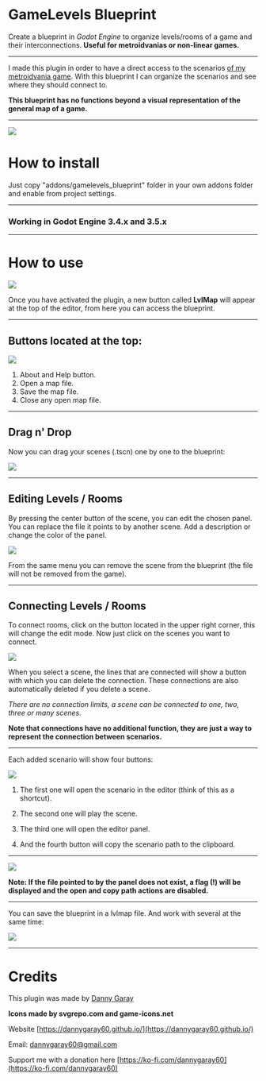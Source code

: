 # GameLevels Blueprint
Create a blueprint in *Godot Engine* to organize levels/rooms of a game and their interconnections. **Useful for metroidvanias or non-linear games.**

***

I made this plugin in order to have a direct access to the scenarios [of my metroidvania game](https://dannygaray60.github.io/tn-oota.html). With this blueprint I can organize the scenarios and see where they should connect to.

**This blueprint has no functions beyond a visual representation of the general map of a game.**

***

![](static/example.png)

# How to install
Just copy "addons/gamelevels_blueprint" folder in your own addons folder and enable from project settings.

***

### Working in Godot Engine 3.4.x and 3.5.x

***

# How to use

![](https://github.com/dannygaray60/godot-gamelevels-blueprint/blob/main/static/editor%20modes.png)

Once you have activated the plugin, a new button called **LvlMap** will appear at the top of the editor, from here you can access the blueprint.

***

## Buttons located at the top:

![](https://github.com/dannygaray60/godot-gamelevels-blueprint/blob/main/static/topbar%20actions.png)

1. About and Help button.
2. Open a map file.
3. Save the map file.
4. Close any open map file.

***

## Drag n' Drop

Now you can drag your scenes (.tscn) one by one to the blueprint:

![](https://raw.githubusercontent.com/dannygaray60/godot-gamelevels-blueprint/main/static/drag%20n%20drop.gif)

***

## Editing Levels / Rooms

By pressing the center button of the scene, you can edit the chosen panel. You can replace the file it points to by another scene. Add a description or change the color of the panel.

![](https://github.com/dannygaray60/godot-gamelevels-blueprint/blob/main/static/edit%20added%20room.gif)

From the same menu you can remove the scene from the blueprint (the file will not be removed from the game).

***

## Connecting Levels / Rooms

To connect rooms, click on the button located in the upper right corner, this will change the edit mode. Now just click on the scenes you want to connect.

![](https://github.com/dannygaray60/godot-gamelevels-blueprint/blob/main/static/edit%20connections.gif)

When you select a scene, the lines that are connected will show a button with which you can delete the connection. These connections are also automatically deleted if you delete a scene.

*There are no connection limits, a scene can be connected to one, two, three or many scenes.*

**Note that connections have no additional function, they are just a way to represent the connection between scenarios.**

***

Each added scenario will show four buttons:

![](https://github.com/dannygaray60/godot-gamelevels-blueprint/blob/main/static/scenario%20actions.png)

1. The first one will open the scenario in the editor (think of this as a shortcut).

2. The second one will play the scene.

3. The third one will open the editor panel.

4. And the fourth button will copy the scenario path to the clipboard.

***

![](https://github.com/dannygaray60/godot-gamelevels-blueprint/blob/main/static/scenario%20not%20exists.png)

**Note: If the file pointed to by the panel does not exist, a flag (!) will be displayed and the open and copy path actions are disabled.**

***

You can save the blueprint in a lvlmap file. And work with several at the same time:

![](https://github.com/dannygaray60/godot-gamelevels-blueprint/blob/main/static/save%20map.png)

***

# Credits

This plugin was made by [Danny Garay](https://twitter.com/dannygaray60)

**Icons made by svgrepo.com and game-icons.net**

Website
[https://dannygaray60.github.io/](https://dannygaray60.github.io/)

Email: [dannygaray60@gmail.com](mailto:dannygaray60@gmail.com)

Support me with a donation here
[https://ko-fi.com/dannygaray60](https://ko-fi.com/dannygaray60)
